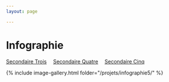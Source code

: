 ```yaml
---
layout: page 

---
```

<h1>Infographie</h1>

[Secondaire Trois](../Infographie/)&emsp; [Secondaire Quatre](../Infographie4/)&emsp; [Secondaire Cinq](../Infographie5/)

{% include image-gallery.html folder="/projets/infographie5/" %} 

